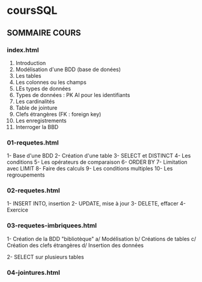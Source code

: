 # coursSQL

## SOMMAIRE COURS

### index.html
1. Introduction
2. Modélisation d'une BDD (base de donées)
3. Les tables
4. Les colonnes ou les champs
5. LEs types de données
6. Types de données : PK AI pour les identifiants
7. Les cardinalités
8. Table de jointure
9. Clefs étrangères (FK : foreign key)
10. Les enregistrements
11. Interroger la BBD  

### 01-requetes.html
1- Base d'une BDD
2- Création d'une table
3- SELECT et DISTINCT
4- Les conditions
5- Les opérateurs de comparaison
6- ORDER BY
7- Limitation avec LIMIT
8- Faire des calculs
9- Les conditions multiples
10- Les regroupements

### 02-requetes.html
1- INSERT INTO, insertion
2- UPDATE, mise à jour
3- DELETE, effacer
4- Exercice

### 03-requetes-imbriquees.html
1- Création de la BDD "bibliotèque"
a/ Modélisation
b/ Créations de tables
c/ Création des clefs étrangères
d/ Insertion des données

2- SELECT sur plusieurs tables
### 04-jointures.html

